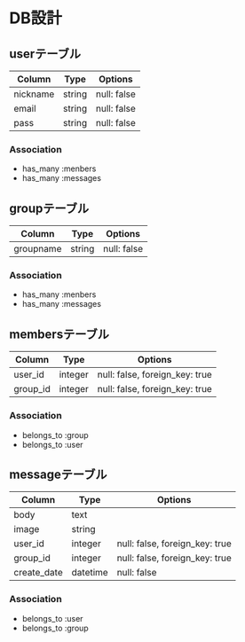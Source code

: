 # DB設計

## userテーブル

|Column|Type|Options|
|------|----|-------|
|nickname|string|null: false|
|email|string|null: false|
|pass|string|null: false|

### Association
- has_many :menbers
- has_many :messages

## groupテーブル
|Column|Type|Options|
|------|----|-------|
|groupname|string|null: false|

### Association
- has_many :menbers
- has_many :messages

## membersテーブル

|Column|Type|Options|
|------|----|-------|
|user_id|integer|null: false, foreign_key: true|
|group_id|integer|null: false, foreign_key: true|

### Association
- belongs_to :group
- belongs_to :user

## messageテーブル
|Column|Type|Options|
|------|----|-------|
|body|text||
|image|string||
|user_id|integer|null: false, foreign_key: true|
|group_id|integer|null: false, foreign_key: true|
|create_date|datetime|null: false|

### Association
- belongs_to :user
- belongs_to :group
